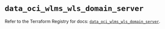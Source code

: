 # `data_oci_wlms_wls_domain_server`

Refer to the Terraform Registry for docs: [`data_oci_wlms_wls_domain_server`](https://registry.terraform.io/providers/oracle/oci/7.19.0/docs/data-sources/wlms_wls_domain_server).
